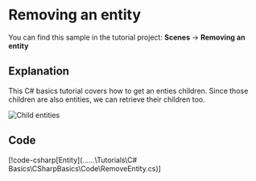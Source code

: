 # Removing an entity
You can find this sample in the tutorial project: **Scenes** -> **Removing an entity** 

## Explanation
This C# basics tutorial covers how to get an enties children. Since those children are also entities, we can retrieve their children too.

![Child entities](media/remove-entity.png)

## Code
[!code-csharp[Entity](..\..\..\Tutorials\C# Basics\CSharpBasics\Code\RemoveEntity.cs)]
